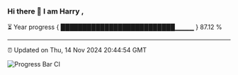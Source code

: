 ### Hi there 👋 I am Harry , 

⏳ Year progress { ██████████████████████████▁▁▁▁ } 87.12 %

---

⏰ Updated on Thu, 14 Nov 2024 20:44:54 GMT

![Progress Bar CI](https://github.com/duykhang68/duykhang68/workflows/Progress%20Bar%20CI/badge.svg)
